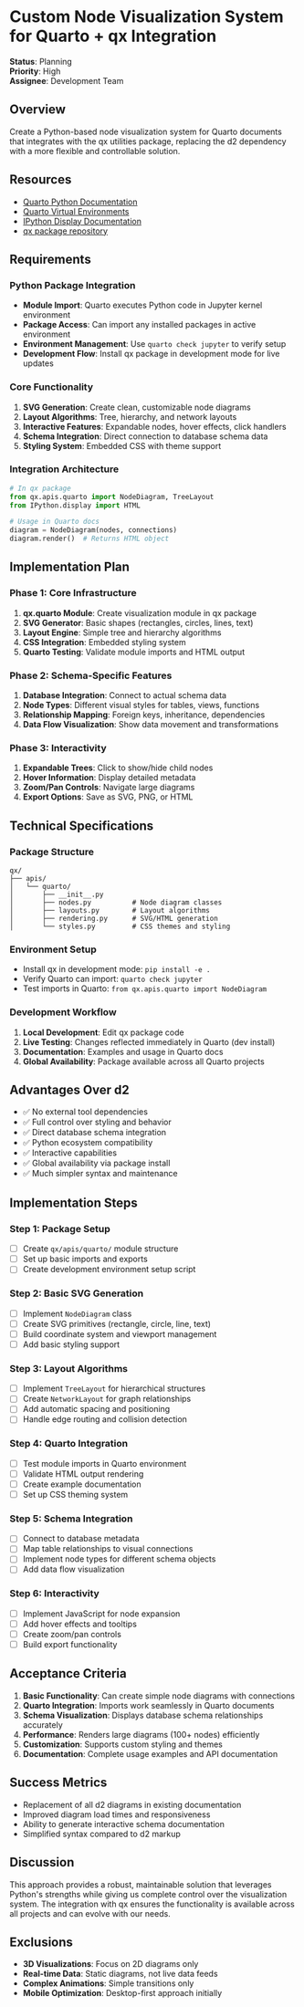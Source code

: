 # Custom Node Visualization System for Quarto + qx Integration

**Status**: Planning  
**Priority**: High  
**Assignee**: Development Team  

## Overview

Create a Python-based node visualization system for Quarto documents that integrates with the qx utilities package, replacing the d2 dependency with a more flexible and controllable solution.

## Resources

- [Quarto Python Documentation](https://quarto.org/docs/computations/python.html)
- [Quarto Virtual Environments](https://quarto.org/docs/projects/virtual-environments.html)
- [IPython Display Documentation](https://ipython.readthedocs.io/en/stable/api/generated/IPython.display.html)
- [qx package repository](https://github.com/your-org/qx)

## Requirements

### Python Package Integration

- **Module Import**: Quarto executes Python code in Jupyter kernel environment
- **Package Access**: Can import any installed packages in active environment
- **Environment Management**: Use `quarto check jupyter` to verify setup
- **Development Flow**: Install qx package in development mode for live updates

### Core Functionality

1. **SVG Generation**: Create clean, customizable node diagrams
2. **Layout Algorithms**: Tree, hierarchy, and network layouts
3. **Interactive Features**: Expandable nodes, hover effects, click handlers
4. **Schema Integration**: Direct connection to database schema data
5. **Styling System**: Embedded CSS with theme support

### Integration Architecture

```python
# In qx package
from qx.apis.quarto import NodeDiagram, TreeLayout
from IPython.display import HTML

# Usage in Quarto docs
diagram = NodeDiagram(nodes, connections)
diagram.render()  # Returns HTML object
```

## Implementation Plan

### Phase 1: Core Infrastructure

1. **qx.quarto Module**: Create visualization module in qx package
2. **SVG Generator**: Basic shapes (rectangles, circles, lines, text)
3. **Layout Engine**: Simple tree and hierarchy algorithms
4. **CSS Integration**: Embedded styling system
5. **Quarto Testing**: Validate module imports and HTML output

### Phase 2: Schema-Specific Features

1. **Database Integration**: Connect to actual schema data
2. **Node Types**: Different visual styles for tables, views, functions
3. **Relationship Mapping**: Foreign keys, inheritance, dependencies
4. **Data Flow Visualization**: Show data movement and transformations

### Phase 3: Interactivity

1. **Expandable Trees**: Click to show/hide child nodes
2. **Hover Information**: Display detailed metadata
3. **Zoom/Pan Controls**: Navigate large diagrams
4. **Export Options**: Save as SVG, PNG, or HTML

## Technical Specifications

### Package Structure

```
qx/
├── apis/
│   └── quarto/
│       ├── __init__.py
│       ├── nodes.py          # Node diagram classes
│       ├── layouts.py        # Layout algorithms
│       ├── rendering.py      # SVG/HTML generation
│       └── styles.py         # CSS themes and styling
```

### Environment Setup

- Install qx in development mode: `pip install -e .`
- Verify Quarto can import: `quarto check jupyter`
- Test imports in Quarto: `from qx.apis.quarto import NodeDiagram`

### Development Workflow

1. **Local Development**: Edit qx package code
2. **Live Testing**: Changes reflected immediately in Quarto (dev install)
3. **Documentation**: Examples and usage in Quarto docs
4. **Global Availability**: Package available across all Quarto projects

## Advantages Over d2

- ✅ No external tool dependencies
- ✅ Full control over styling and behavior
- ✅ Direct database schema integration
- ✅ Python ecosystem compatibility
- ✅ Interactive capabilities
- ✅ Global availability via package install
- ✅ Much simpler syntax and maintenance

## Implementation Steps

### Step 1: Package Setup
- [ ] Create `qx/apis/quarto/` module structure
- [ ] Set up basic imports and exports
- [ ] Create development environment setup script

### Step 2: Basic SVG Generation
- [ ] Implement `NodeDiagram` class
- [ ] Create SVG primitives (rectangle, circle, line, text)
- [ ] Build coordinate system and viewport management
- [ ] Add basic styling support

### Step 3: Layout Algorithms
- [ ] Implement `TreeLayout` for hierarchical structures
- [ ] Create `NetworkLayout` for graph relationships
- [ ] Add automatic spacing and positioning
- [ ] Handle edge routing and collision detection

### Step 4: Quarto Integration
- [ ] Test module imports in Quarto environment
- [ ] Validate HTML output rendering
- [ ] Create example documentation
- [ ] Set up CSS theming system

### Step 5: Schema Integration
- [ ] Connect to database metadata
- [ ] Map table relationships to visual connections
- [ ] Implement node types for different schema objects
- [ ] Add data flow visualization

### Step 6: Interactivity
- [ ] Implement JavaScript for node expansion
- [ ] Add hover effects and tooltips
- [ ] Create zoom/pan controls
- [ ] Build export functionality

## Acceptance Criteria

1. **Basic Functionality**: Can create simple node diagrams with connections
2. **Quarto Integration**: Imports work seamlessly in Quarto documents
3. **Schema Visualization**: Displays database schema relationships accurately
4. **Performance**: Renders large diagrams (100+ nodes) efficiently
5. **Customization**: Supports custom styling and themes
6. **Documentation**: Complete usage examples and API documentation

## Success Metrics

- Replacement of all d2 diagrams in existing documentation
- Improved diagram load times and responsiveness
- Ability to generate interactive schema documentation
- Simplified syntax compared to d2 markup

## Discussion

This approach provides a robust, maintainable solution that leverages Python's strengths while giving us complete control over the visualization system. The integration with qx ensures the functionality is available across all projects and can evolve with our needs.

## Exclusions

- **3D Visualizations**: Focus on 2D diagrams only
- **Real-time Data**: Static diagrams, not live data feeds
- **Complex Animations**: Simple transitions only
- **Mobile Optimization**: Desktop-first approach initially